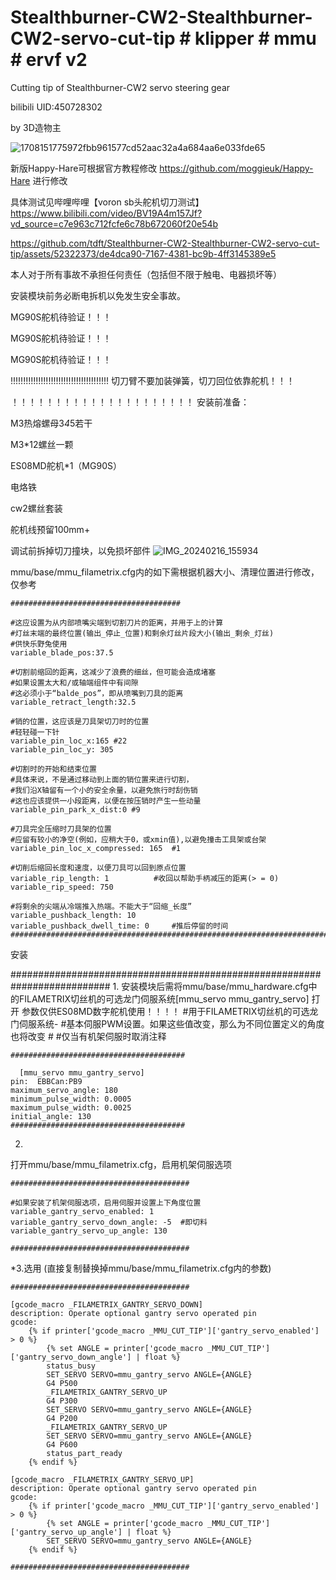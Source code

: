 # Stealthburner-CW2-Stealthburner-CW2-servo-cut-tip # klipper # mmu # ervf v2 #
Cutting tip of Stealthburner-CW2 servo steering gear

bilibili UID:450728302

by 3D造物主

![1708151775972fbb961577cd52aac32a4a684aa6e033fde65](https://github.com/tdft/Stealthburner-CW2-Stealthburner-CW2-servo-cut-tip/assets/52322373/c964d3c7-3fd0-443d-9fc7-fa530b00edc1)

新版Happy-Hare可根据官方教程修改 https://github.com/moggieuk/Happy-Hare 进行修改

具体测试见哔哩哔哩【voron sb头舵机切刀测试】https://www.bilibili.com/video/BV19A4m157Jf?vd_source=c7e963c712fcfe6c78b672060f20e54b

https://github.com/tdft/Stealthburner-CW2-Stealthburner-CW2-servo-cut-tip/assets/52322373/de4dca90-7167-4381-bc9b-4ff3145389e5



本人对于所有事故不承担任何责任（包括但不限于触电、电器损坏等）

安装模块前务必断电拆机以免发生安全事故。

MG90S舵机待验证！！！

MG90S舵机待验证！！！

MG90S舵机待验证！！！
    
!!!!!!!!!!!!!!!!!!!!!!!!!!!!!!!!!!!!!!!
切刀臂不要加装弹簧，切刀回位依靠舵机！！！
    
！！！！！！！！！！！！！！！！！！！！！
安装前准备：

M3热熔螺母3*4*5若干

M3*12螺丝一颗

ES08MD舵机*1（MG90S）

电烙铁

cw2螺丝套装

舵机线预留100mm+

调试前拆掉切刀撞块，以免损坏部件
![IMG_20240216_155934](https://github.com/tdft/Stealthburner-CW2-Stealthburner-CW2-servo-cut-tip/assets/52322373/cd3275af-8d06-4722-98c8-d851bb7323f9)

mmu/base/mmu_filametrix.cfg内的如下需根据机器大小、清理位置进行修改，仅参考

    ######################################
    
    #这应设置为从内部喷嘴尖端到切割刀片的距离，并用于上的计算
    #灯丝末端的最终位置(输出_停止_位置)和剩余灯丝片段大小(输出_剩余_灯丝)
    #供快乐野兔使用
    variable_blade_pos:37.5
    
    #切割前缩回的距离，这减少了浪费的细丝，但可能会造成堵塞
    #如果设置太大和/或轴端组件中有间隙
    #这必须小于“balde_pos”，即从喷嘴到刀具的距离
    variable_retract_length:32.5
    
    #销的位置，这应该是刀具架切刀时的位置
    #轻轻碰一下针
    variable_pin_loc_x:165 #22
    variable_pin_loc_y: 305
    
    #切割时的开始和结束位置
    #具体来说，不是通过移动到上面的销位置来进行切割，
    #我们沿X轴留有一个小的安全余量，以避免旅行时刮伤销
    #这也应该提供一小段距离，以便在按压销时产生一些动量
    variable_pin_park_x_dist:0 #9
    
    #刀具完全压缩时刀具架的位置
    #应留有较小的净空(例如，应稍大于0，或xmin值),以避免撞击工具架或台架
    variable_pin_loc_x_compressed: 165  #1
    
    #切削后缩回长度和速度，以便刀具可以回到原点位置
    variable_rip_length: 1			#收回以帮助手柄减压的距离(> = 0)
    variable_rip_speed: 750
    
    #将剩余的尖端从冷端推入热端。不能大于“回缩_长度”
    variable_pushback_length: 10
    variable_pushback_dwell_time: 0		#推后停留的时间
    ##########################################################################

安装

##########################################################################
1.
安装模块后需将mmu/base/mmu_hardware.cfg中的FILAMETRIX切丝机的可选龙门伺服系统[mmu_servo mmu_gantry_servo]
打开
参数仅供ES08MD数字舵机使用！！！！
    #用于FILAMETRIX切丝机的可选龙门伺服系统-
    #基本伺服PWM设置。如果这些值改变，那么为不同位置定义的角度也将改变
    #
    #仅当有机架伺服时取消注释
    
    #######################################
    
      [mmu_servo mmu_gantry_servo]
    pin:  EBBCan:PB9
    maximum_servo_angle: 180
    minimum_pulse_width: 0.0005
    maximum_pulse_width: 0.0025
    initial_angle: 130
    #######################################

2.
打开mmu/base/mmu_filametrix.cfg，启用机架伺服选项
    
    ########################################
    
    #如果安装了机架伺服选项，启用伺服并设置上下角度位置
    variable_gantry_servo_enabled: 1
    variable_gantry_servo_down_angle: -5  #即切料
    variable_gantry_servo_up_angle: 130
    
    ########################################

*3.选用
(直接复制替换掉mmu/base/mmu_filametrix.cfg内的参数)
    
    ########################################
    
    [gcode_macro _FILAMETRIX_GANTRY_SERVO_DOWN]
    description: Operate optional gantry servo operated pin
    gcode:
        {% if printer['gcode_macro _MMU_CUT_TIP']['gantry_servo_enabled'] > 0 %}
            {% set ANGLE = printer['gcode_macro _MMU_CUT_TIP']['gantry_servo_down_angle'] | float %}
            status_busy
            SET_SERVO SERVO=mmu_gantry_servo ANGLE={ANGLE}
            G4 P500
            _FILAMETRIX_GANTRY_SERVO_UP
            G4 P300
            SET_SERVO SERVO=mmu_gantry_servo ANGLE={ANGLE}
            G4 P200
            _FILAMETRIX_GANTRY_SERVO_UP
            SET_SERVO SERVO=mmu_gantry_servo ANGLE={ANGLE}
            G4 P600
            status_part_ready
        {% endif %}
    
    [gcode_macro _FILAMETRIX_GANTRY_SERVO_UP]
    description: Operate optional gantry servo operated pin
    gcode:
        {% if printer['gcode_macro _MMU_CUT_TIP']['gantry_servo_enabled'] > 0 %}
            {% set ANGLE = printer['gcode_macro _MMU_CUT_TIP']['gantry_servo_up_angle'] | float %}
            SET_SERVO SERVO=mmu_gantry_servo ANGLE={ANGLE}
        {% endif %}
        
    ########################################
